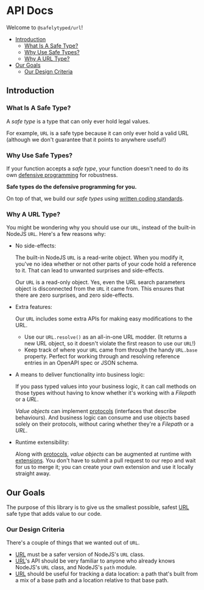 # API Docs

Welcome to `@safelytyped/url`!

- [Introduction](#introduction)
  - [What Is A Safe Type?](#what-is-a-safe-type)
  - [Why Use Safe Types?](#why-use-safe-types)
  - [Why A URL Type?](#why-a-url-type)
- [Our Goals](#our-goals)
  - [Our Design Criteria](#our-design-criteria)

## Introduction

### What Is A Safe Type?

A _safe type_ is a type that can only ever hold legal values.

For example, `URL` is a safe type because it can only ever hold a valid URL (although we don't guarantee that it points to anywhere useful!)

### Why Use Safe Types?

If your function accepts a _safe type_, your function doesn't need to do its own [defensive programming][Defensive Programming] for robustness.

**Safe types do the defensive programming for you.**

On top of that, we build our _safe types_ using [written coding standards][SafelyTyped Coding Standards].

### Why A URL Type?

You might be wondering why you should use our `URL`, instead of the built-in NodeJS `URL`. Here's a few reasons why:

* No side-effects:

    The built-in NodeJS `URL` is a read-write object. When you modify it, you've no idea whether or not other parts of your code hold a reference to it. That can lead to unwanted surprises and side-effects.

    Our `URL` is a read-only object. Yes, even the URL search parameters object is disconnected from the `URL` it came from. This ensures that there are zero surprises, and zero side-effects.

* Extra features:

    Our `URL` includes some extra APIs for making easy modifications to the URL.

    - Use our `URL.resolve()` as an all-in-one URL modder. (It returns a new URL object, so it doesn't violate the first reason to use our `URL`!)
    - Keep track of where your `URL` came from through the handy `URL.base` property. Perfect for working through and resolving reference entries in an OpenAPI spec or JSON schema.

* A means to deliver functionality into business logic:

    If you pass typed values into your business logic, it can call methods on those types without having to know whether it's working with a _Filepath_ or a _URL_.

    _Value objects_ can implement [protocols][Protocol] (interfaces that describe behaviours). And business logic can consume and use objects based solely on their protocols, without caring whether they're a _Filepath_ or a _URL_.

* Runtime extensibility:

    Along with [protocols][Protocol], _value objects_ can be augmented at runtime with [extensions][Extension]. You don't have to submit a pull request to our repo and wait for us to merge it; you can create your own extension and use it locally straight away.

## Our Goals

The purpose of this library is to give us the smallest possible, safest [URL](URL) safe type that adds value to our code.

### Our Design Criteria

There's a couple of things that we wanted out of `URL`.

* [URL][URL] must be a safer version of NodeJS's `URL` class.
* [URL][URL]'s API should be very familiar to anyone who already knows NodeJS's `URL` class, and NodeJS's `path` module.
* [URL][URL] should be useful for tracking a data location: a path that's built from a mix of a base path and a location relative to that base path.

[URL]: ./URL.md
[Branded Type]: https://github.com/SafelyTyped/ts-coding-standards/blob/master/glossary/branded-type.md
[Defensive Programming]: https://github.com/SafelyTyped/ts-coding-standards/blob/master/glossary/defensive-programming.md
[Extension]: https://github.com/SafelyTyped/ts-coding-standards/blob/master/glossary/extension.md
[Protocol]: https://github.com/SafelyTyped/ts-coding-standards/blob/master/glossary/protocol.md
[Refined Type]: https://github.com/SafelyTyped/ts-coding-standards/blob/master/glossary/refined-type.md
[SafelyTyped on GitHub]: https://github.com/SafelyTyped/
[SafelyTyped Coding Standards]: https://github.com/SafelyTyped/ts-coding-standards/
